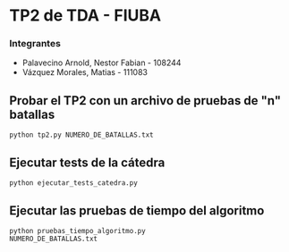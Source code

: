 # TP2 de TDA - FIUBA


### Integrantes

* Palavecino Arnold, Nestor Fabian - 108244
* Vázquez Morales, Matias - 111083


## Probar el TP2 con un archivo de pruebas de "n" batallas

<code>python tp2.py NUMERO_DE_BATALLAS.txt</code>

## Ejecutar tests de la cátedra

<code>python ejecutar_tests_catedra.py</code>

## Ejecutar las pruebas de tiempo del algoritmo

<code>python pruebas_tiempo_algoritmo.py NUMERO_DE_BATALLAS.txt</code>